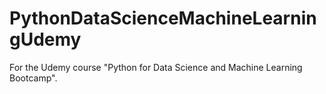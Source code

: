 # PythonDataScienceMachineLearningUdemy
For the Udemy course "Python for Data Science and Machine Learning Bootcamp".
